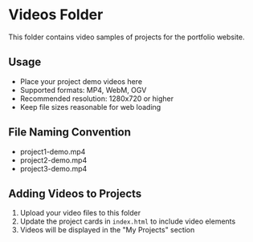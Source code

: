 # Videos Folder

This folder contains video samples of projects for the portfolio website.

## Usage
- Place your project demo videos here
- Supported formats: MP4, WebM, OGV
- Recommended resolution: 1280x720 or higher
- Keep file sizes reasonable for web loading

## File Naming Convention
- project1-demo.mp4
- project2-demo.mp4
- project3-demo.mp4

## Adding Videos to Projects
1. Upload your video files to this folder
2. Update the project cards in `index.html` to include video elements
3. Videos will be displayed in the "My Projects" section
